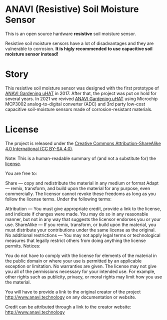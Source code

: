 # ANAVI (Resistive) Soil Moisture Sensor

This is an open source hardware **resistive** soil moisture sensor.

Resistive soil moisture sensors have a lot of disadvantages and they are vulnerable to corrosion. **It is higly recommended to use capacitive soil moisture sensor instead!**

# Story

This resistive soil moisture sensor was designed with the first prototype of [ANAVI Gardening uHAT](https://github.com/AnaviTechnology/anavi-gardening) in 2017. After that, the project was put on hold for several years. In 2021 we revived [ANAVI Gardening uHAT](https://github.com/AnaviTechnology/anavi-gardening) using Microchip MCP3002 analog-to-digital converter (ADC) and 3rd party low-cost capacitive soil-moisture sensors made of corrosion-resistant materials.

# License

The project is released under the [Creative Commons Attribution-ShareAlike 4.0 International (CC BY-SA 4.0)](https://creativecommons.org/licenses/by-sa/4.0/).

Note: This is a human-readable summary of (and not a substitute for) the [license](https://creativecommons.org/licenses/by-sa/4.0/legalcode).

You are free to:

Share — copy and redistribute the material in any medium or format Adapt — remix, transform, and build upon the material for any purpose, even commercially. The licensor cannot revoke these freedoms as long as you follow the license terms. Under the following terms:

Attribution — You must give appropriate credit, provide a link to the license, and indicate if changes were made. You may do so in any reasonable manner, but not in any way that suggests the licensor endorses you or your use. ShareAlike — If you remix, transform, or build upon the material, you must distribute your contributions under the same license as the original. No additional restrictions — You may not apply legal terms or technological measures that legally restrict others from doing anything the license permits. Notices:

You do not have to comply with the license for elements of the material in the public domain or where your use is permitted by an applicable exception or limitation. No warranties are given. The license may not give you all of the permissions necessary for your intended use. For example, other rights such as publicity, privacy, or moral rights may limit how you use the material.

You will have to provide a link to the original creator of the project http://www.anavi.technology on any documentation or website.

Credit can be attributed through a link to the creator website: http://www.anavi.technology
